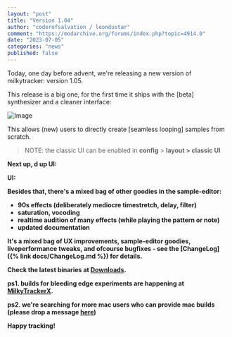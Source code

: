 ```yaml
---
layout: "post"
title: "Version 1.04"
author: "coderofsalvation / leondustar"
comment: "https://modarchive.org/forums/index.php?topic=4914.0"
date: "2023-07-05"
categories: "news"
published: false
---
```


Today, one day before advent, we're releasing a new version of milkytracker: version 1.05.

This release is a big one, for the first time it ships with the [beta] synthesizer and a cleaner interface:

![Image](https://private-user-images.githubusercontent.com/180068/319330882-57adf149-3f6e-4c00-b5a7-ef3221701ca1.png?jwt=eyJhbGciOiJIUzI1NiIsInR5cCI6IkpXVCJ9.eyJpc3MiOiJnaXRodWIuY29tIiwiYXVkIjoicmF3LmdpdGh1YnVzZXJjb250ZW50LmNvbSIsImtleSI6ImtleTUiLCJleHAiOjE3MzI1NTIyNzQsIm5iZiI6MTczMjU1MTk3NCwicGF0aCI6Ii8xODAwNjgvMzE5MzMwODgyLTU3YWRmMTQ5LTNmNmUtNGMwMC1iNWE3LWVmMzIyMTcwMWNhMS5wbmc_WC1BbXotQWxnb3JpdGhtPUFXUzQtSE1BQy1TSEEyNTYmWC1BbXotQ3JlZGVudGlhbD1BS0lBVkNPRFlMU0E1M1BRSzRaQSUyRjIwMjQxMTI1JTJGdXMtZWFzdC0xJTJGczMlMkZhd3M0X3JlcXVlc3QmWC1BbXotRGF0ZT0yMDI0MTEyNVQxNjI2MTRaJlgtQW16LUV4cGlyZXM9MzAwJlgtQW16LVNpZ25hdHVyZT1jMmMxNjNjYzEyZDIwODE3MThhY2E2YzU4MWY3NDcxZDdmNGFjZTFiZjU0M2FjMzQ5MmE4ZDM5NjNiYjE1ZDYxJlgtQW16LVNpZ25lZEhlYWRlcnM9aG9zdCJ9.LRbv-6z2ZpcRBzfv6uhffmhhbdAF89d_Zg2_m5K20Q8)

This allows (new) users to directly create [seamless looping] samples from scratch.

> NOTE: the classic UI can be enabled in <b>config</b> &gt; <b>layout<b> &gt; <b>classic UI</b>

Next up, 
d up UI:

 UI:



Besides that, there's a mixed bag of other goodies in the sample-editor:

* 90s effects (deliberately mediocre timestretch, delay, filter)
* saturation, vocoding
* realtime audition of many effects (while playing the pattern or note)
* updated documentation

It's a mixed bag of UX improvements, sample-editor goodies, liveperformance tweaks, and ofcourse bugfixes - see the [ChangeLog]({% link docs/ChangeLog.md %}) for details.

Check the latest binaries at [Downloads](/downloads).

ps1. builds for bleeding edge experiments are happening at [MilkyTrackerX](https://github.com/coderofsalvation/MilkyTrackerX).

ps2. we're searching for more mac users who can provide mac builds (please drop a message [here](https://github.com/milkytracker/MilkyTracker/issues))

Happy tracking!

[gitrel]: https://github.com/milkytracker/MilkyTracker/releases/tag/v1.04.00
[amigaports]: https://github.com/AmigaPorts/MilkyTracker
